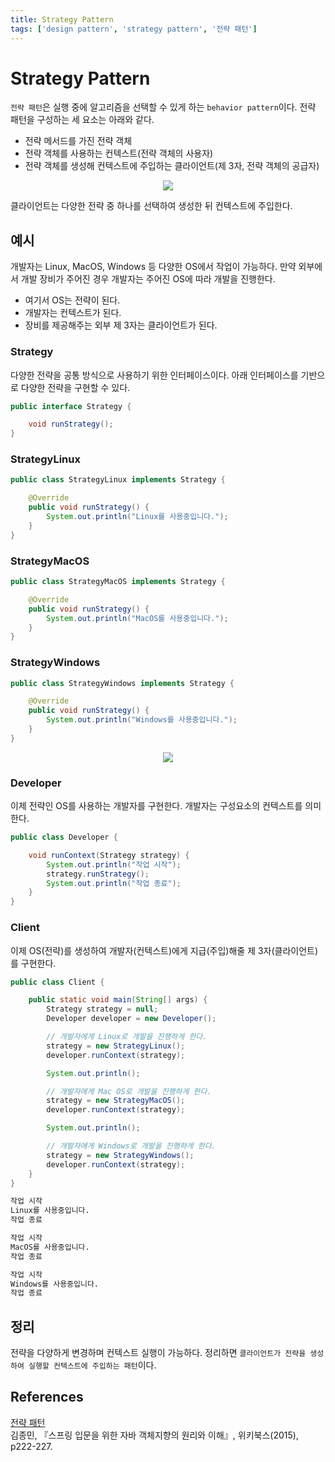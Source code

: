 ```yaml
---
title: Strategy Pattern
tags: ['design pattern', 'strategy pattern', '전략 패턴']
---
```


# Strategy Pattern

`전략 패턴`은 실행 중에 알고리즘을 선택할 수 있게 하는 `behavior pattern`이다. 전략 패턴을 구성하는 세 요소는 아래와 같다.

 * 전략 메서드를 가진 전략 객체
 * 전략 객체를 사용하는 컨텍스트(전략 객체의 사용자)
 * 전략 객체를 생성해 컨텍스트에 주입하는 클라이언트(제 3자, 전략 객체의 공급자)

<p align=center>
    <img src=https://user-images.githubusercontent.com/59357153/139800470-153c7224-03b2-4719-b71a-12d509a6fe0f.png>
</p>

클라이언트는 다양한 전략 중 하나를 선택하여 생성한 뒤 컨텍스트에 주입한다. 

## 예시

개발자는 Linux, MacOS, Windows 등 다양한 OS에서 작업이 가능하다. 만약 외부에서 개발 장비가 주어진 경우 개발자는 주어진 OS에 따라 개발을 진행한다. 

 * 여기서 OS는 전략이 된다.
 * 개발자는 컨텍스트가 된다.
 * 장비를 제공해주는 외부 제 3자는 클라이언트가 된다.

### Strategy

다양한 전략을 공통 방식으로 사용하기 위한 인터페이스이다. 아래 인터페이스를 기반으로 다양한 전략을 구현할 수 있다.

```java
public interface Strategy {

    void runStrategy();
}
```

### StrategyLinux

```java
public class StrategyLinux implements Strategy {

    @Override
    public void runStrategy() {
        System.out.println("Linux를 사용중입니다.");
    }
}
```

### StrategyMacOS

```java
public class StrategyMacOS implements Strategy {

    @Override
    public void runStrategy() {
        System.out.println("MacOS를 사용중입니다.");
    }
}
```

### StrategyWindows

```java
public class StrategyWindows implements Strategy {

    @Override
    public void runStrategy() {
        System.out.println("Windows를 사용중입니다.");
    }
}
```

<p align=center>
    <img src=https://user-images.githubusercontent.com/59357153/139801110-9042c7bd-9ff8-44d8-9cb9-672318904d1f.png>
</p>

### Developer

이제 전략인 OS를 사용하는 개발자를 구현한다. 개발자는 구성요소의 컨텍스트를 의미한다.

```java
public class Developer {

    void runContext(Strategy strategy) {
        System.out.println("작업 시작");
        strategy.runStrategy();
        System.out.println("작업 종료");
    }
}
```

### Client

이제 OS(전략)를 생성하여 개발자(컨텍스트)에게 지급(주입)해줄 제 3자(클라이언트)를 구현한다.

```java
public class Client {

    public static void main(String[] args) {
        Strategy strategy = null;
        Developer developer = new Developer();

        // 개발자에게 Linux로 개발을 진행하게 한다.
        strategy = new StrategyLinux();
        developer.runContext(strategy);

        System.out.println();

        // 개발자에게 Mac OS로 개발을 진행하게 한다.
        strategy = new StrategyMacOS();
        developer.runContext(strategy);

        System.out.println();

        // 개발자에게 Windows로 개발을 진행하게 한다.
        strategy = new StrategyWindows();
        developer.runContext(strategy);
    }
}
```

```bash
작업 시작
Linux를 사용중입니다.
작업 종료

작업 시작
MacOS를 사용중입니다.
작업 종료

작업 시작
Windows를 사용중입니다.
작업 종료
```

## 정리

전략을 다양하게 변경하며 컨텍스트 실행이 가능하다. 정리하면 `클라이언트가 전략을 생성하여 실행할 컨텍스트에 주입하는 패턴`이다.

## References

[전략 패턴](https://ko.wikipedia.org/wiki/%EC%A0%84%EB%9E%B5_%ED%8C%A8%ED%84%B4)<br>
김종민, 『스프링 입문을 위한 자바 객체지향의 원리와 이해』, 위키북스(2015), p222-227.

<TagLinks />